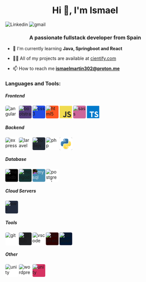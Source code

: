 <h1 align="center">Hi 👋, I'm Ismael</h1>

![Linkedin](https://img.shields.io/badge/linkedin-%23087EBB?style=for-the-badge&logo=linkedin&logoColor=white&link=https://www.linkedin.com/in/ismmargars)
![gmail](https://img.shields.io/badge/mail-%23DB3A2D?style=for-the-badge&logo=gmail&logoColor=white&link=mailto:ismaelmartin302@proton.me)

<h3 align="center">A passionate fullstack developer from Spain</h3>

- 🌱 I'm currently learning **Java, Springboot and React**

- 👨‍💻 All of my projects are available at [cientify.com](cientify.com)

- 📫 How to reach me **ismaelmartin302@proton.me**

<h3 align="left">Languages and Tools:</h3>

<h5>Frontend</h5>
<p align="left" style="display: flex; gap: 0.2em;">
    <img src="https://angular.io/assets/images/logos/angular/angular.svg" alt="angular" width="40" height="40" style="background-color: #ffffff;   border-radius: 10%;"/>
    <img src="https://cdn.worldvectorlogo.com/logos/bootstrap-4.svg" alt="bootstrap" width="40" height="40" style="background-color: #563D7C;  border-radius: 10%;"/>
    <img src="https://upload.wikimedia.org/wikipedia/commons/thumb/6/62/CSS3_logo.svg/2048px-CSS3_logo.svg.png" alt="css3" width="40" height="40" style="background-color: #214CE5;   border-radius: 10%;"/>
    <img src="https://cdn-icons-png.flaticon.com/512/732/732212.png" alt="html5" width="40" height="40" style="background-color: #FF5722;   border-radius: 10%;"/>
    <img src="https://raw.githubusercontent.com/devicons/devicon/master/icons/javascript/javascript-original.svg" alt="javascript" width="40" height="40" style="background-color: #F0DB4F;   border-radius: 10%;"/>
    <img src="https://static-00.iconduck.com/assets.00/sass-icon-2048x2048-js3fulee.png" alt="sass" width="40" height="40" style="background-color: #CD669A;   border-radius: 10%;"/>
    <img src="https://raw.githubusercontent.com/devicons/devicon/master/icons/typescript/typescript-original.svg" alt="typescript" width="40" height="40" style="background-color: #007ACC;  border-radius: 10%;"/>
</p>

<h5>Backend</h5>
<p align="left" style="display: flex; gap: 0.2em;">
    <img src="https://cdn.icon-icons.com/icons2/2699/PNG/512/expressjs_logo_icon_169185.png" alt="express" width="40" height="40" style="background-color: #ffffff;   border-radius: 10%;"/>
    <img src="https://assets.bigcartel.com/theme_images/54651347/laravel-logo.png?auto=format&fit=max&h=400&w=1068" alt="laravel" width="40" height="40" style="background-color: #ffffff;  border-radius: 10%;"/>
    <img src="https://cdn.iconscout.com/icon/free/png-256/free-node-js-1174925.png?f=webp&w=256" alt="nodejs" width="40" height="40" style="background-color: #242B37;   border-radius: 10%;"/>
    <img src="https://cdn.freebiesupply.com/logos/large/2x/php-1-logo-black-and-white.png" alt="php" width="40" height="40" style="background-color: #ffffff;  object-fit: contain; border-radius: 10%;"/>
    <img src="https://raw.githubusercontent.com/devicons/devicon/master/icons/python/python-original.svg" alt="python" width="40" height="40" style="background-color: #000000;   border-radius: 10%;"/>
</p>

<h5>Database</h5>
<p align="left" style="display: flex; gap: 0.2em;">
    <img src="https://cdn.freebiesupply.com/logos/large/2x/mariadb-logo-black-and-white.png" alt="mariadb" width="40" height="40" style="background-color: #000000; object-fit: contain;   border-radius: 10%;"/>
    <img src="https://cdn.worldvectorlogo.com/logos/mongodb-icon-1.svg" alt="mongodb" width="40" height="40" style="background-color: #143331;   border-radius: 10%;"/>
    <img src="https://icons.veryicon.com/png/o/miscellaneous/gwidc_1/mysql-2.png" alt="mysql" width="40" height="40" style="background-color: #B76E4B; filter:invert();   border-radius: 10%;"/>
    <img src="https://cdn.iconscout.com/icon/free/png-256/free-postgresql-8-1175119.png" alt="postgresql" width="40" height="40" style="background-color: #ffffff; object-fit: contain;  border-radius: 10%;"/>
</p>

<h5>Cloud Servers</h5>
<p align="left" style="display: flex; gap: 0.2em;">
    <img src="https://www.martechforum.com/wp-content/uploads/2015/08/AWS-logo.jpg" alt="aws" width="40" height="40" style="background-color: #242C3F;   border-radius: 10%;"/>
</p>

<h5>Tools</h5>
<p align="left" style="display: flex; gap: 0.2em;">
    <img src="https://upload.wikimedia.org/wikipedia/commons/thumb/3/3f/Git_icon.svg/2048px-Git_icon.svg.png" alt="git" width="40" height="40" style="background-color: #ffffff;   border-radius: 10%;"/>
    <img src="https://cdn.pixabay.com/photo/2022/01/30/13/33/github-6980894_1280.png" alt="github" width="40" height="40" style="background-color: #202124;   border-radius: 10%;"/>
    <img src="https://upload.wikimedia.org/wikipedia/commons/thumb/9/9a/Visual_Studio_Code_1.35_icon.svg/512px-Visual_Studio_Code_1.35_icon.svg.png?20210804221519" alt="vscode" width="40" height="40" style="background-color: #ffffff;   border-radius: 10%;"/>
    <img src="https://upload.wikimedia.org/wikipedia/commons/thumb/f/fb/Adobe_Illustrator_CC_icon.svg/1200px-Adobe_Illustrator_CC_icon.svg.png" alt="illustrator" width="40" height="40" style="background-color: #300000;   border-radius: 10%;"/>
    <img src="https://upload.wikimedia.org/wikipedia/commons/thumb/a/af/Adobe_Photoshop_CC_icon.svg/1200px-Adobe_Photoshop_CC_icon.svg.png" alt="photoshop" width="40" height="40" style="background-color: #001833;   border-radius: 10%;"/>
</p>

<h5>Other</h5>
<p align="left" style="display: flex; gap: 0.2em;">
    <img src="https://cdn.worldvectorlogo.com/logos/unity-69.svg" alt="unity" width="40" height="40" style="background-color: #ffffff; object-fit: contain;  border-radius: 10%;"/>
    <img src="https://upload.wikimedia.org/wikipedia/commons/thumb/0/09/Wordpress-Logo.svg/1024px-Wordpress-Logo.svg.png" alt="wordpress" width="40" height="40" style="background-color: #ffffff; object-fit: contain;  border-radius: 10%;"/>
    <img src="https://cdn4.iconfinder.com/data/icons/logos-and-brands/512/109_Elementor_logo_logos-512.png" alt="unity" width="40" height="40" style="background-color: #D63362;  border-radius: 10%;"/>
</p>
